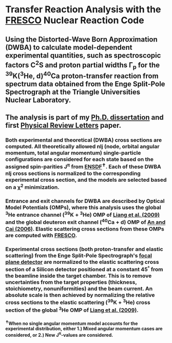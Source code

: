 # Transfer Reaction Analysis with the [FRESCO](https://github.com/I-Thompson/fresco) Nuclear Reaction Code

## Using the Distorted-Wave Born Approximation (DWBA) to calculate model-dependent experimental quantities, such as spectroscopic factors C<sup>2</sup>S and proton partial widths &Gamma;<sub>p</sub> for the <sup>39</sup>K(<sup>3</sup>He, d)<sup>40</sup>Ca proton-transfer reaction from spectrum data obtained from the Enge Split-Pole Spectrograph at the Triangle Universities Nuclear Laboratory.

## The analysis is part of my [Ph.D. dissertation](https://github.com/Willcarr99/PhDThesis) and first [Physical Review Letters](https://link.aps.org/doi/10.1103/PhysRevLett.132.062701) paper.

### Both experimental and theoretical (DWBA) cross sections are computed. All theoretically allowed nlj (node, orbital angular momentum, total angular momentum) single-particle configurations are considered for each state based on the assigned spin-parities J<sup>&pi;</sup> from [ENSDF](https://www.nndc.bnl.gov/nudat3/getdataset.jsp?nucleus=40Ca&unc=NDS)<sup>&#10013;</sup>. Each of these DWBA nlj cross sections is normalized to the corresponding experimental cross section, and the models are selected based on a &chi;<sup>2</sup> minimization.

### Entrance and exit channels for DWBA are described by Optical Model Potentials (OMPs), where this analysis uses the global <sup>3</sup>He entrance channel (<sup>39</sup>K + <sup>3</sup>He) OMP of [Liang et al. (2009)](https://iopscience.iop.org/article/10.1088/0954-3899/36/8/085104) and the global deuteron exit channel (<sup>40</sup>Ca + d) OMP of [An and Cai (2006)](https://link.aps.org/doi/10.1103/PhysRevC.73.054605). Elastic scattering cross sections from these OMPs are computed with [FRESCO](https://github.com/I-Thompson/fresco).

### Experimental cross sections (both proton-transfer and elastic scattering) from the Enge Split-Pole Spectrograph's [focal plane detector](https://ieeexplore.ieee.org/document/8418462) are normalized to the elastic scattering cross section of a Silicon detector positioned at a constant 45<sup>&deg;</sup> from the beamline inside the target chamber. This is to remove uncertainties from the target properties (thickness, stoichiometry, nonuniformities) and the beam current. An absolute scale is then achieved by normalizing the relative cross sections to the elastic scattering (<sup>39</sup>K + <sup>3</sup>He) cross section of the global <sup>3</sup>He OMP of [Liang et al. (2009)](https://iopscience.iop.org/article/10.1088/0954-3899/36/8/085104).

#### <sup>&#10013;</sup>When no single angular momentum model accounts for the experimental distribution, either 1.) Mixed angular momentum cases are considered, or 2.) New J<sup>&pi;</sup>-values are considered.
